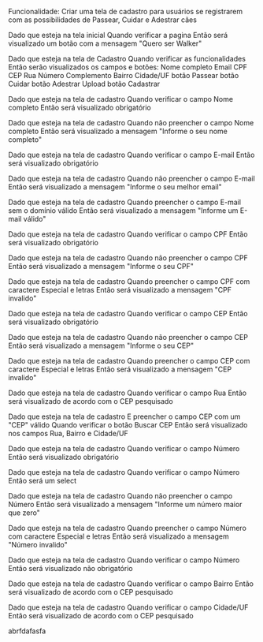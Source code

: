 Funcionalidade: Criar uma tela de cadastro para usuários se registrarem com as possibilidades de Passear, Cuidar e Adestrar cães

Dado que esteja na tela inicial
Quando verificar a pagina
Então será visualizado um botão com a mensagem "Quero ser Walker"

Dado que esteja na tela de Cadastro
Quando verificar as funcionalidades
Então serão visualizados os campos e botões:
Nome completo
Email
CPF
CEP
Rua
Número
Complemento
Bairro 
Cidade/UF
botão Passear
botão Cuidar
botão Adestrar
Upload
botão Cadastrar

Dado que esteja na tela de cadastro
Quando verificar o campo Nome completo
Então será visualizado obrigatório

Dado que esteja na tela de cadastro
Quando não preencher o campo Nome completo
Então será visualizado a mensagem "Informe o seu nome completo"

Dado que esteja na tela de cadastro
Quando verificar o campo E-mail
Então será visualizado obrigatório

Dado que esteja na tela de cadastro
Quando não preencher o campo E-mail
Então será visualizado a mensagem "Informe o seu melhor email"

Dado que esteja na tela de cadastro
Quando preencher o campo E-mail sem o domínio válido
Então será visualizado a mensagem "Informe um E-mail válido"

Dado que esteja na tela de cadastro
Quando verificar o campo CPF
Então será visualizado obrigatório

Dado que esteja na tela de cadastro
Quando não preencher o campo CPF
Então será visualizado a mensagem "Informe o seu CPF"

Dado que esteja na tela de cadastro
Quando  preencher o campo CPF com caractere Especial e letras
Então será visualizado a mensagem "CPF invalido"

Dado que esteja na tela de cadastro
Quando verificar o campo CEP
Então será visualizado obrigatório

Dado que esteja na tela de cadastro
Quando não preencher o campo CEP
Então será visualizado a mensagem "Informe o seu CEP"

Dado que esteja na tela de cadastro
Quando  preencher o campo CEP com caractere Especial e letras
Então será visualizado a mensagem "CEP invalido"

Dado que esteja na tela de cadastro
Quando verificar o campo Rua
Então será visualizado de acordo com o CEP pesquisado

Dado que esteja na tela de cadastro
E preencher o campo CEP com um "CEP" válido
Quando verificar o botão Buscar CEP
Então será visualizado nos campos Rua, Bairro e Cidade/UF

Dado que esteja na tela de cadastro
Quando verificar o campo Número
Então será visualizado obrigatório

Dado que esteja na tela de cadastro
Quando verificar o campo Número
Então será um select

Dado que esteja na tela de cadastro
Quando não preencher o campo Número
Então será visualizado a mensagem "Informe um número maior que zero"

Dado que esteja na tela de cadastro
Quando  preencher o campo Número com caractere Especial e letras
Então será visualizado a mensagem "Número invalido"

Dado que esteja na tela de cadastro
Quando verificar o campo Número
Então será visualizado não obrigatório

Dado que esteja na tela de cadastro
Quando verificar o campo Bairro
Então será visualizado de acordo com o CEP pesquisado

Dado que esteja na tela de cadastro
Quando verificar o campo Cidade/UF
Então será visualizado de acordo com o CEP pesquisado


abrfdafasfa









